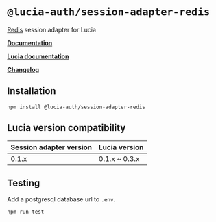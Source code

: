 # `@lucia-auth/session-adapter-redis`

[Redis](https://redis.io) session adapter for Lucia

**[Documentation](https://lucia-auth.vercel.app/learn/adapters/redis)**

**[Lucia documentation](https://lucia-auth.vercel.app)**

**[Changelog](https://github.com/pilcrowOnPaper/lucia-auth/blob/main/packages/session-adapter-redis/CHANGELOG.md)**

## Installation

```
npm install @lucia-auth/session-adapter-redis
```

## Lucia version compatibility

| Session adapter version | Lucia version  |
| ----------------------- | -------------- |
| 0.1.x                  | 0.1.x ~ 0.3.x |

## Testing

Add a postgresql database url to `.env`.

```
npm run test
```

